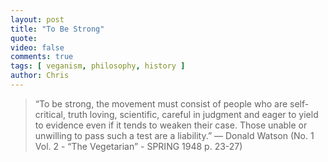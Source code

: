```yaml
---
layout: post
title: "To Be Strong"
quote: 
video: false
comments: true
tags: [ veganism, philosophy, history ]
author: Chris
---
```


> “To be strong, the movement must consist of people who are self-critical, truth loving, scientific, careful in judgment and eager to yield to evidence even if it tends to weaken their case. Those unable or unwilling to pass such a test are a liability.” — Donald Watson (No. 1 Vol. 2 - “The Vegetarian” - SPRING 1948 p. 23-27)